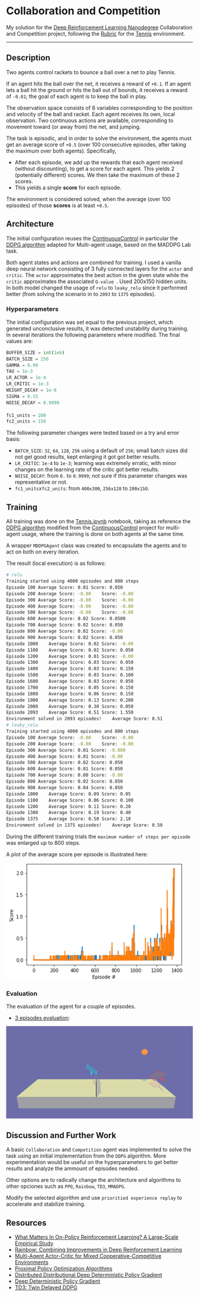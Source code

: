 # Collaboration and Competition

My solution for the [Deep Reinforcement Learning Nanodegree](https://www.udacity.com/course/deep-reinforcement-learning-nanodegree--nd893) Collaboration and Competition project, following the [Rubric](https://review.udacity.com/#!/rubrics/1891/view) for the [Tennis](https://github.com/Unity-Technologies/ml-agents/blob/release_4_branch/docs/Learning-Environment-Examples.md#tennis) environment.

[//]: # (Image References)

[image1]: ./extra/train01.png
[image2]: ./extra/cc01.gif

---
## Description

Two agents control rackets to bounce a ball over a net to play Tennis.

If an agent hits the ball over the net, it receives a reward of `+0.1`.  If an agent lets a ball hit the ground or hits the ball out of bounds, it receives a reward of `-0.01`; the goal of each agent is to keep the ball in play.

The observation space consists of 8 variables corresponding to the position and velocity of the ball and racket. Each agent receives its own, local observation.  Two continuous actions are available, corresponding to movement toward (or away from) the net, and jumping. 

The task is episodic, and in order to solve the environment, the agents must get an average score of `+0.5` (over 100 consecutive episodes, after taking the maximum over both agents). Specifically,

- After each episode, we add up the rewards that each agent received (without discounting), to get a score for each agent. This yields 2 (potentially different) scores. We then take the maximum of these 2 scores.
- This yields a single **score** for each episode.

The environment is considered solved, when the average (over 100 episodes) of those **scores** is at least `+0.5`.

## Architecture

The initial configuration reuses the [ContinuousControl](https://github.com/ladrians/drlND_ContinuousControl) in particular the [DDPG algorithm](https://arxiv.org/abs/1509.02971) adapted for Multi-agent usage, based on the MADDPG Lab task.

Both agent states and actions are combined for training. I used a vanilla deep neural network consisting of 3 fully connected layers for the `actor` and `critic`. The `actor` approximates the best action in the given state while the `critic` approximates the associated `Q-value `. Used 200x150 hidden units. In both model changed the usage of `relu` to `leaky_relu` since it performed better (from solving the scenario in to `2093` to `1375` episodes).

### Hyperparameters

The initial configuration was set equal to the previous project, which generated unconclusive results, it was detected unstability during training. In several iterations the following parameters where modified. The final values are:

```python
BUFFER_SIZE = int(1e6)
BATCH_SIZE = 256
GAMMA = 0.99
TAU = 1e-3
LR_ACTOR = 1e-4
LR_CRITIC = 1e-3 
WEIGHT_DECAY = 1e-6
SIGMA = 0.15
NOISE_DECAY = 0.9999

fc1_units = 200
fc2_units = 150
```

The following parameter changes were tested based on a try and error basis:

 * `BATCH_SIZE`: `32`, `64`, `128`, `256` using a default of `256`; small batch sizes did not get good results, kept enlarging it got got better results.
 * `LR_CRITIC`: `1e-4` to `1e-3`; learning was extremely erratic, with minor changes on the learning rate of the critic got better results.
 * `NOISE_DECAY`: from `0.` to `0.9999`; not sure if this parameter changes was representative or not.
 * `fc1_units`x`fc2_units`: from `400x300`, `256x128` to `200x150`.

## Training

All training was done on the [Tennis.ipynb](Tennis.ipynb) notebook, taking as reference the [DDPG algorithm](https://arxiv.org/abs/1509.02971) modified from the [ContinuousControl](https://github.com/ladrians/drlND_ContinuousControl) project for multi-agent usage, where the training is done on both agents at the same time.

A wrapper `MDDPGAgent` class was created to encapsulate the agents and to act on both on every iteration.

The result (local execution) is as follows:

```sh
# relu
Training started using 4000 episodes and 800 steps
Episode 100	Average Score: 0.01	Score: 0.050
Episode 200	Average Score: -0.00	Score: -0.00
Episode 300	Average Score: -0.00	Score: -0.00
Episode 400	Average Score: -0.00	Score: -0.00
Episode 500	Average Score: -0.00	Score: -0.00
Episode 600	Average Score: 0.02	Score: 0.0500
Episode 700	Average Score: 0.02	Score: 0.050
Episode 800	Average Score: 0.02	Score: -0.00
Episode 900	Average Score: 0.02	Score: 0.050
Episode 1000	Average Score: 0.02	Score: -0.00
Episode 1100	Average Score: 0.02	Score: 0.050
Episode 1200	Average Score: 0.01	Score: -0.00
Episode 1300	Average Score: 0.03	Score: 0.050
Episode 1400	Average Score: 0.03	Score: 0.150
Episode 1500	Average Score: 0.03	Score: 0.100
Episode 1600	Average Score: 0.03	Score: 0.050
Episode 1700	Average Score: 0.05	Score: 0.150
Episode 1800	Average Score: 0.06	Score: 0.150
Episode 1900	Average Score: 0.13	Score: 0.200
Episode 2000	Average Score: 0.30	Score: 0.050
Episode 2093	Average Score: 0.51	Score: 1.550
Environment solved in 2093 episodes!	Average Score: 0.51
# leaky_relu
Training started using 4000 episodes and 800 steps
Episode 100	Average Score: -0.00	Score: -0.00
Episode 200	Average Score: -0.00	Score: -0.00
Episode 300	Average Score: 0.01	Score: -0.000
Episode 400	Average Score: 0.01	Score: -0.00
Episode 500	Average Score: 0.02	Score: 0.050
Episode 600	Average Score: 0.01	Score: 0.050
Episode 700	Average Score: 0.00	Score: -0.00
Episode 800	Average Score: 0.02	Score: 0.050
Episode 900	Average Score: 0.04	Score: 0.050
Episode 1000	Average Score: 0.09	Score: 0.05
Episode 1100	Average Score: 0.06	Score: 0.100
Episode 1200	Average Score: 0.11	Score: 0.20
Episode 1300	Average Score: 0.19	Score: 0.40
Episode 1375	Average Score: 0.50	Score: 2.10
Environment solved in 1375 episodes!	Average Score: 0.50
```

During the different training trials the `maximum number of steps per episode` was enlarged up to 800 steps.

A plot of the average score per episode is illustrated here:

![Training result][image1]

### Evaluation

The evaluation of the agent for a couple of episodes.

 * [3 episodes evaluation](extra/cc01.mp4):

![Training evaluation][image2]

## Discussion and Further Work

A basic `Collaboration` and `Competition` agent was implemented to solve the task using an initial implementation from the `DDPG` algorithm. More experimentation would be useful on the hyperparameters to get better results and analyze the ammount of episodes needed. 

Other options are to radically change the architecture and algorithms to other opciones such as `PPO`, `Rainbow`, `TD3`, `MMADPG`.

Modify the selected algorithm and use `prioritied experience replay` to accelerate and stabilize training.

## Resources

* [What Matters In On-Policy Reinforcement Learning? A Large-Scale Empirical Study](https://arxiv.org/abs/2006.05990)
* [Rainbow: Combining Improvements in Deep Reinforcement Learning](https://arxiv.org/pdf/1710.02298.pdf)
* [Multi-Agent Actor-Critic for Mixed Cooperative-Competitive Environments](https://arxiv.org/abs/1706.02275)
* [Proximal Policy Optimization Algorithms](https://arxiv.org/abs/1707.06347)
* [Distributed Distributional Deep Deterministic Policy Gradient](https://openreview.net/pdf?id=SyZipzbCb)
* [Deep Deterministic Policy Gradient](https://spinningup.openai.com/en/latest/algorithms/ddpg.html)
* [TD3: Twin Delayed DDPG](https://arxiv.org/abs/1802.09477)
